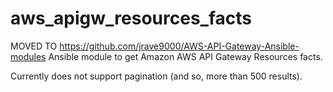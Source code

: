 # aws_apigw_resources_facts
MOVED TO https://github.com/jrave9000/AWS-API-Gateway-Ansible-modules
Ansible module to get Amazon AWS API Gateway Resources facts.

Currently does not support pagination (and so, more than 500 results).
